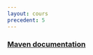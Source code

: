 ```yaml
---
layout: cours
precedent: 5
---
```


### [Maven documentation](https://maven.apache.org/guides/index.html)
